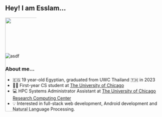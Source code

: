 ## Hey! I am Esslam...

<div id="header" align="center" style="width: 100; height:100; border-radius:50">
  <img src="https://media3.giphy.com/media/zOvBKUUEERdNm/giphy.gif?cid=ecf05e47zhj2ez14jnywrcaclcds0hmetbbeoqsu8v0qb0lk&ep=v1_gifs_search&rid=giphy.gif&ct=g" width="300"/>
</div>



![asdf](https://github.com/esslam-ashour/esslam-ashour/assets/61587419/1abc7201-76fa-497f-bee3-8e73a3902560)


### About me...
- 🇪🇬 19 year-old Egyptian, graduated from UWC Thailand 🇹🇭 in 2023
- 🧑‍🎓 First-year CS student at [The University of Chicago](https://www.uchicago.edu) 
- 💻 HPC Systems Administrator Assistant at [The University of Chicago Research Computing Center](https://rcc.uchicago.edu)
- 💡 Interested in full-stack web development, Android development and Natural Language Processing.

